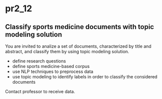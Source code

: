 # pr2_12

## Classify sports medicine documents with topic modeling solution

You are invited to analize a set of documents, characterized by title and abstract, and classify them by using topic modeling solution.

* define research questions
* define sports medicine-based corpus 
* use NLP techniques to preprocess data
* use topic modeling to identify labels in order to classify the considered documents

Contact professor to receive data.
